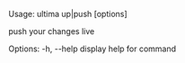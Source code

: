 Usage: ultima up|push [options]

push your changes live

Options:
  -h, --help  display help for command
